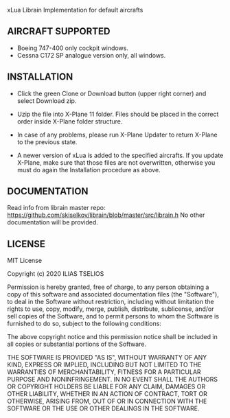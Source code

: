 xLua Librain Implementation for default aircrafts

## AIRCRAFT SUPPORTED 

* Boeing 747-400 only cockpit windows.
* Cessna C172 SP analogue version only, all windows.

## INSTALLATION 

* Click the green Clone or Download button (upper right corner) and select Download zip.
* Uzip the file into X-Plane 11 folder. Files should be placed in the correct order inside X-Plane folder structure.

* In case of any problems, please run X-Plane Updater to return X-Plane to the previous state.

* A newer version of xLua is added to the specified aircrafts. If you update X-Plane, make sure that those files are not overwritten, otherwise you must do again the Installation procedure as above.

## DOCUMENTATION

Read info from librain master repo: https://github.com/skiselkov/librain/blob/master/src/librain.h
No other documentation will be provided.



## LICENSE

MIT License

Copyright (c) 2020 ILIAS TSELIOS

Permission is hereby granted, free of charge, to any person obtaining a copy
of this software and associated documentation files (the "Software"), to deal
in the Software without restriction, including without limitation the rights
to use, copy, modify, merge, publish, distribute, sublicense, and/or sell
copies of the Software, and to permit persons to whom the Software is
furnished to do so, subject to the following conditions:

The above copyright notice and this permission notice shall be included in all
copies or substantial portions of the Software.

THE SOFTWARE IS PROVIDED "AS IS", WITHOUT WARRANTY OF ANY KIND, EXPRESS OR
IMPLIED, INCLUDING BUT NOT LIMITED TO THE WARRANTIES OF MERCHANTABILITY,
FITNESS FOR A PARTICULAR PURPOSE AND NONINFRINGEMENT. IN NO EVENT SHALL THE
AUTHORS OR COPYRIGHT HOLDERS BE LIABLE FOR ANY CLAIM, DAMAGES OR OTHER
LIABILITY, WHETHER IN AN ACTION OF CONTRACT, TORT OR OTHERWISE, ARISING FROM,
OUT OF OR IN CONNECTION WITH THE SOFTWARE OR THE USE OR OTHER DEALINGS IN THE
SOFTWARE.
